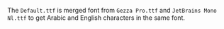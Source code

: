 The `Default.ttf` is merged font from `Gezza Pro.ttf` and `JetBrains Mono Nl.ttf` to get Arabic and English characters in the same font.
